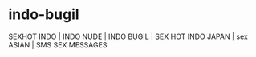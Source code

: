 indo-bugil
==========

SEXHOT INDO | INDO NUDE | INDO BUGIL | SEX HOT INDO JAPAN | sex ASIAN | SMS SEX MESSAGES
